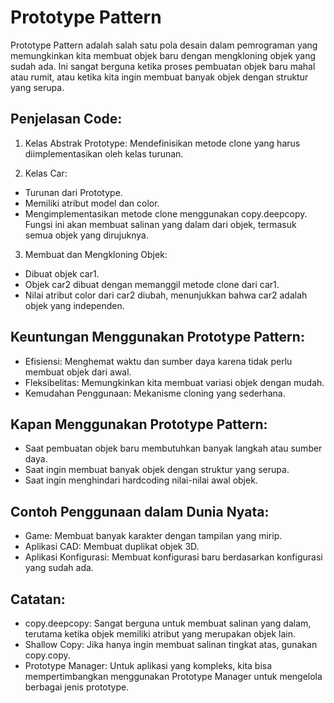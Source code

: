 # Prototype Pattern

Prototype Pattern adalah salah satu pola desain dalam pemrograman yang memungkinkan kita membuat objek baru dengan mengkloning objek yang sudah ada. Ini sangat berguna ketika proses pembuatan objek baru mahal atau rumit, atau ketika kita ingin membuat banyak objek dengan struktur yang serupa.

## Penjelasan Code:

1. Kelas Abstrak Prototype:
Mendefinisikan metode clone yang harus diimplementasikan oleh kelas turunan.

2. Kelas Car:
- Turunan dari Prototype.
- Memiliki atribut model dan color.
- Mengimplementasikan metode clone menggunakan copy.deepcopy. Fungsi ini akan membuat salinan yang dalam dari objek, termasuk semua objek yang dirujuknya.

3. Membuat dan Mengkloning Objek:

- Dibuat objek car1.
- Objek car2 dibuat dengan memanggil metode clone dari car1.
- Nilai atribut color dari car2 diubah, menunjukkan bahwa car2 adalah objek yang independen.

## Keuntungan Menggunakan Prototype Pattern:

* Efisiensi: Menghemat waktu dan sumber daya karena tidak perlu membuat objek dari awal.
* Fleksibelitas: Memungkinkan kita membuat variasi objek dengan mudah.
* Kemudahan Penggunaan: Mekanisme cloning yang sederhana.

## Kapan Menggunakan Prototype Pattern:

* Saat pembuatan objek baru membutuhkan banyak langkah atau sumber daya.
* Saat ingin membuat banyak objek dengan struktur yang serupa.
* Saat ingin menghindari hardcoding nilai-nilai awal objek.


## Contoh Penggunaan dalam Dunia Nyata:

* Game: Membuat banyak karakter dengan tampilan yang mirip.
* Aplikasi CAD: Membuat duplikat objek 3D.
* Aplikasi Konfigurasi: Membuat konfigurasi baru berdasarkan konfigurasi yang sudah ada.


## Catatan:
* copy.deepcopy: Sangat berguna untuk membuat salinan yang dalam, terutama ketika objek memiliki atribut yang merupakan objek lain.
* Shallow Copy: Jika hanya ingin membuat salinan tingkat atas, gunakan copy.copy.
* Prototype Manager: Untuk aplikasi yang kompleks, kita bisa mempertimbangkan menggunakan Prototype Manager untuk mengelola berbagai jenis prototype.